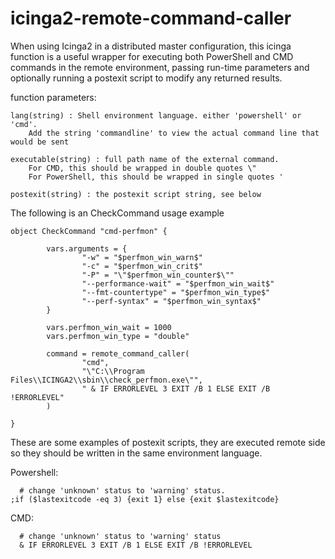 # icinga2-remote-command-caller
When using Icinga2 in a distributed master configuration, this icinga function is a useful wrapper for executing both PowerShell and CMD commands in the remote environment, passing run-time parameters and optionally running a postexit script to modify 
any returned results. 

function parameters:

 	lang(string) : Shell environment language. either 'powershell' or 'cmd'.
 		Add the string 'commandline' to view the actual command line that would be sent
 
 	executable(string) : full path name of the external command.
 		For CMD, this should be wrapped in double quotes \"
 		For PowerShell, this should be wrapped in single quotes '
 
 	postexit(string) : the postexit script string, see below
  
 
  The following is an CheckCommand usage example 
 
 	object CheckCommand "cmd-perfmon" {
 
        	vars.arguments = {
                	"-w" = "$perfmon_win_warn$"
                	"-c" = "$perfmon_win_crit$"
                	"-P" = "\"$perfmon_win_counter$\""
                	"--performance-wait" = "$perfmon_win_wait$"
                	"--fmt-countertype" = "$perfmon_win_type$"
                	"--perf-syntax" = "$perfmon_win_syntax$"
        	}
 
        	vars.perfmon_win_wait = 1000
        	vars.perfmon_win_type = "double"
 
        	command = remote_command_caller(
                	"cmd",
                	"\"C:\\Program Files\\ICINGA2\\sbin\\check_perfmon.exe\"",
                	" & IF ERRORLEVEL 3 EXIT /B 1 ELSE EXIT /B !ERRORLEVEL"
        	)
 
 	}
 
  These are some examples of postexit scripts, they are executed remote side
  so they should be written in the same environment language.
 
  Powershell:
  
 	  # change 'unknown' status to 'warning' status.
    ;if ($lastexitcode -eq 3) {exit 1} else {exit $lastexitcode}
 
  CMD:
 
 	  # change 'unknown' status to 'warning' status
 	  & IF ERRORLEVEL 3 EXIT /B 1 ELSE EXIT /B !ERRORLEVEL
 
